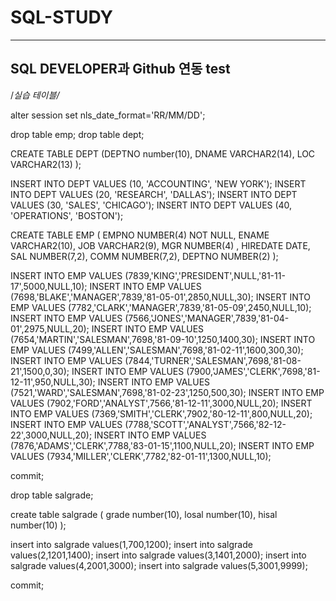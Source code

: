 # SQL-STUDY
---
SQL DEVELOPER과 Github 연동 test
---

/*실습 테이블/*

alter session set nls_date_format='RR/MM/DD';

drop table emp;
drop table dept;

CREATE TABLE DEPT
       (DEPTNO number(10),
        DNAME VARCHAR2(14),
        LOC VARCHAR2(13) );

INSERT INTO DEPT VALUES (10, 'ACCOUNTING', 'NEW YORK');
INSERT INTO DEPT VALUES (20, 'RESEARCH',   'DALLAS');
INSERT INTO DEPT VALUES (30, 'SALES',      'CHICAGO');
INSERT INTO DEPT VALUES (40, 'OPERATIONS', 'BOSTON');

CREATE TABLE EMP (
 EMPNO               NUMBER(4) NOT NULL,
 ENAME               VARCHAR2(10),
 JOB                 VARCHAR2(9),
 MGR                 NUMBER(4) ,
 HIREDATE            DATE,
 SAL                 NUMBER(7,2),
 COMM                NUMBER(7,2),
 DEPTNO              NUMBER(2) );

INSERT INTO EMP VALUES (7839,'KING','PRESIDENT',NULL,'81-11-17',5000,NULL,10);
INSERT INTO EMP VALUES (7698,'BLAKE','MANAGER',7839,'81-05-01',2850,NULL,30);
INSERT INTO EMP VALUES (7782,'CLARK','MANAGER',7839,'81-05-09',2450,NULL,10);
INSERT INTO EMP VALUES (7566,'JONES','MANAGER',7839,'81-04-01',2975,NULL,20);
INSERT INTO EMP VALUES (7654,'MARTIN','SALESMAN',7698,'81-09-10',1250,1400,30);
INSERT INTO EMP VALUES (7499,'ALLEN','SALESMAN',7698,'81-02-11',1600,300,30);
INSERT INTO EMP VALUES (7844,'TURNER','SALESMAN',7698,'81-08-21',1500,0,30);
INSERT INTO EMP VALUES (7900,'JAMES','CLERK',7698,'81-12-11',950,NULL,30);
INSERT INTO EMP VALUES (7521,'WARD','SALESMAN',7698,'81-02-23',1250,500,30);
INSERT INTO EMP VALUES (7902,'FORD','ANALYST',7566,'81-12-11',3000,NULL,20);
INSERT INTO EMP VALUES (7369,'SMITH','CLERK',7902,'80-12-11',800,NULL,20);
INSERT INTO EMP VALUES (7788,'SCOTT','ANALYST',7566,'82-12-22',3000,NULL,20);
INSERT INTO EMP VALUES (7876,'ADAMS','CLERK',7788,'83-01-15',1100,NULL,20);
INSERT INTO EMP VALUES (7934,'MILLER','CLERK',7782,'82-01-11',1300,NULL,10);

commit;

drop  table  salgrade;

create table salgrade
( grade   number(10),
  losal   number(10),
  hisal   number(10) );

insert into salgrade  values(1,700,1200);
insert into salgrade  values(2,1201,1400);
insert into salgrade  values(3,1401,2000);
insert into salgrade  values(4,2001,3000);
insert into salgrade  values(5,3001,9999);

commit;

